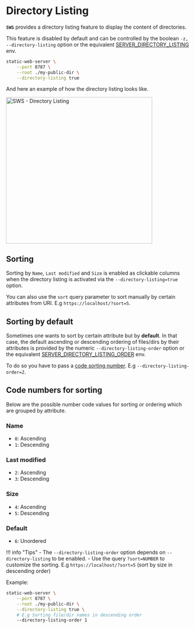 # Directory Listing

**`SWS`** provides a directory listing feature to display the content of directories.

This feature is disabled by default and can be controlled by the boolean `-z, --directory-listing` option or the equivalent [SERVER_DIRECTORY_LISTING](./../configuration/environment-variables.md#server_directory_listing) env.

```sh
static-web-server \
    --port 8787 \
    --root ./my-public-dir \
    --directory-listing true
```

And here an example of how the directory listing looks like.

<img title="SWS - Directory Listing" src="https://user-images.githubusercontent.com/1700322/145420578-5a508d2a-773b-4239-acc0-197ea2062ff4.png" width="400">

## Sorting

Sorting by `Name`, `Last modified` and `Size` is enabled as clickable columns when the directory listing is activated via the `--directory-listing=true` option.

You can also use the `sort` query parameter to sort manually by certain attributes from URI. E.g `https://localhost/?sort=5`.

## Sorting by default

Sometimes one wants to sort by certain attribute but by **default**. In that case, the default ascending or descending ordering of files/dirs by their attributes is provided by the numeric `--directory-listing-order` option or the equivalent [SERVER_DIRECTORY_LISTING_ORDER](./../configuration/environment-variables.md#server_directory_listing_order) env.

To do so you have to pass a [code sorting number](#code-numbers-for-sorting). E.g `--directory-listing-order=2`.

## Code numbers for sorting

Below are the possible number code values for sorting or ordering which are grouped by attribute.

### Name

- `0`: Ascending
- `1`: Descending

### Last modified

- `2`: Ascending
- `3`: Descending

### Size

- `4`: Ascending
- `5`: Descending

### Default

- `6`: Unordered

!!! info "Tips"
    - The `--directory-listing-order` option depends on `--directory-listing` to be enabled.
    - Use the query `?sort=NUMBER` to customize the sorting. E.g `https://localhost/?sort=5` (sort by size in descending order)

Example:

```sh
static-web-server \
    --port 8787 \
    --root ./my-public-dir \
    --directory-listing true \
    # E.g Sorting file/dir names in descending order
    --directory-listing-order 1
```

